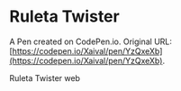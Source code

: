 # Ruleta Twister

A Pen created on CodePen.io. Original URL: [https://codepen.io/Xaival/pen/YzQxeXb](https://codepen.io/Xaival/pen/YzQxeXb).

Ruleta Twister web
